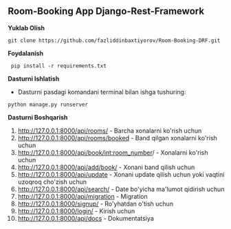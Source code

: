 ## Room-Booking App Django-Rest-Framework

**Yuklab Olish**
```
git clone https://github.com/fazliddinbaxtiyorov/Room-Booking-DRF.git
```
**Foydalanish**
```
 pip install -r requirements.txt
```
**Dasturni Ishlatish**
  * Dasturni pasdagi komandani terminal bilan ishga tushuring: 
```
python manage.py runserver
```


**Dasturni Boshqarish**

1. http://127.0.0.1:8000/api/rooms/ - Barcha xonalarni ko'rish uchun
2. http://127.0.0.1:8000/api/rooms/booked - Band qilgan xonalarni ko'rish uchun
3. http://127.0.0.1:8000/api/book/<int:room_number>/ - Xonalarni ko'rish uchun
4. http://127.0.0.1:8000/api/add/book/ - Xonani band qilish uchun
5. http://127.0.0.1:8000/api/update - Xonani update qilish uchun yoki vaqtini uzoqroq cho'zish uchun
6. http://127.0.0.1:8000/api/search/ - Date bo'yicha ma'lumot qidirish uchun
7. http://127.0.0.1:8000/api/migration - Migration
8. http://127.0.0.1:8000/signup/ - Ro'yhatdan o'tish uchun
9. http://127.0.0.1:8000/login/ - Kirish uchun
10. http://127.0.0.1:8000/api/docs - Dokumentatsiya
